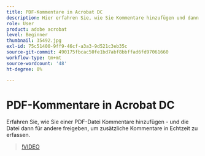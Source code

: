 ```yaml
---
title: PDF-Kommentare in Acrobat DC
description: Hier erfahren Sie, wie Sie Kommentare hinzufügen und dann eine PDF zur Überprüfung an andere weitergeben
role: User
product: adobe acrobat
level: Beginner
thumbnail: 35492.jpg
exl-id: 75c51400-9ff9-46cf-a3a3-9d521c3eb35c
source-git-commit: 490175fbcac50fe1bd7abf8bbffad6fd97061660
workflow-type: tm+mt
source-wordcount: '48'
ht-degree: 0%

---
```


# PDF-Kommentare in Acrobat DC

Erfahren Sie, wie Sie einer PDF-Datei Kommentare hinzufügen - und die Datei dann für andere freigeben, um zusätzliche Kommentare in Echtzeit zu erfassen.

>[!VIDEO](https://video.tv.adobe.com/v/35492?hidetitle=true)
